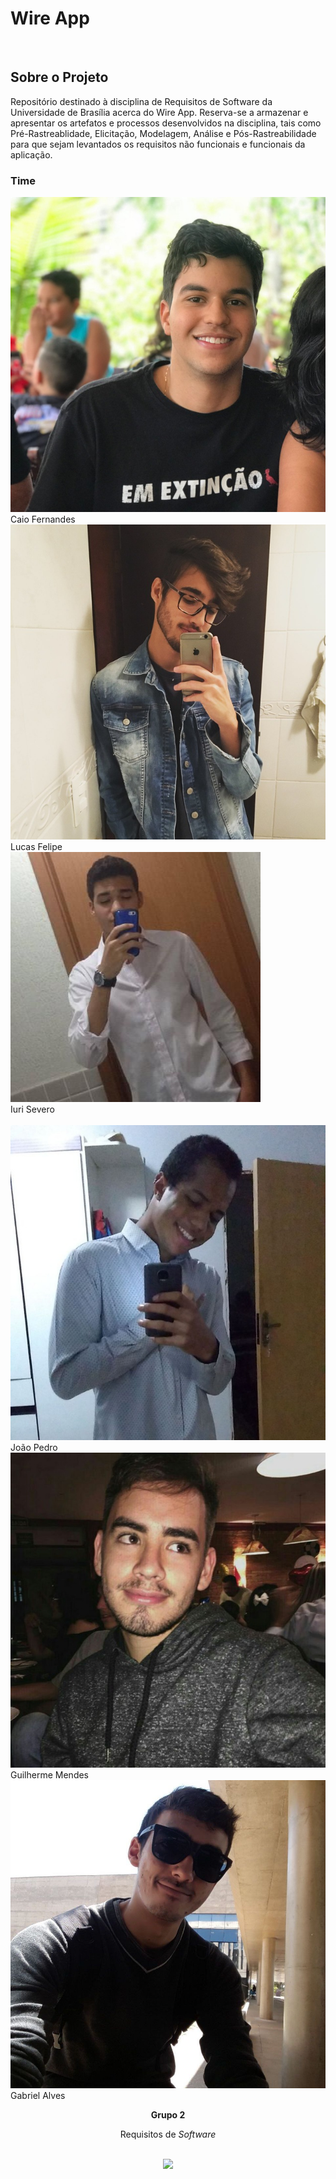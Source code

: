# Wire App
<br>

## Sobre o Projeto

Repositório destinado à disciplina de Requisitos de Software da Universidade de Brasília acerca do Wire App. Reserva-se a armazenar e apresentar os artefatos e processos desenvolvidos na disciplina, tais como Pré-Rastreablidade, Elicitação, Modelagem, Análise e Pós-Rastreabilidade para que sejam levantados os requisitos não funcionais e funcionais da aplicação.

<h3 class="display-1 sub-title2">Time</h3>

<div class="container">
  <div class="row">
    <div class="col-sm container-img">
    <img src="docs/assets/img/product/time/caio.jpg" alt="Caio Fernandes" class="img-thumbnail image">
            <div class="middle">
              <div class="text">
                Caio Fernandes
              </div>
            </div>
    </div>
    <div class="col-sm container-img">
    <img src="docs/assets/img/product/time/lucas.jpg" alt="Lucas Felipe" class="img-thumbnail image">  
          <div class="middle">
            <div class="text">
              Lucas Felipe
            </div>
          </div>
    </div>
    <div class="col-sm container-img">
    <img src="docs/assets/img/product/time/iuri.jpg" alt="Iuri Severo" class="img-thumbnail image">
        <div class="middle">
          <div class="text">
            Iuri Severo
          </div>
        </div>
    </div>
  </div>
  <br />
  <div class="row">
    <div class="col-sm container-img">
    <img src="docs/assets/img/product/time/joao_pedro.jpg" alt="João Pedro" class="img-thumbnail image">
        <div class="middle">
          <div class="text">
            João Pedro
          </div>
        </div>
    </div>    
    <div class="col-sm container-img">
    <img src="docs/assets/img/product/time/guilherme.jpg" alt="Guilherme Mendes" class="img-thumbnail image">
        <div class="middle">
            <div class="text">
              Guilherme Mendes
            </div>
        </div>
    </div>
    <div class="col-sm container-img">
    <img src="docs/assets/img/product/time/gabriel.jpg" alt="Gabriel Alves" class="img-thumbnail image">
        <div class="middle">
            <div class="text">
              Gabriel Alves
            </div>
        </div>
    </div>
</div>


<p align="center"><b>Grupo 2</b></p>
<p align="center">Requisitos de <i>Software</i> <br /><br />
<p align="center"><a href="https://fga.unb.br" target="_blank"><img width="230"src="https://4.bp.blogspot.com/-0aa6fAFnSnA/VzICtBQgciI/AAAAAAAARn4/SxVsQPFNeE0fxkCPVgMWbhd5qIEAYCMbwCLcB/s1600/unb-gama.png"></a></p>
</p>
